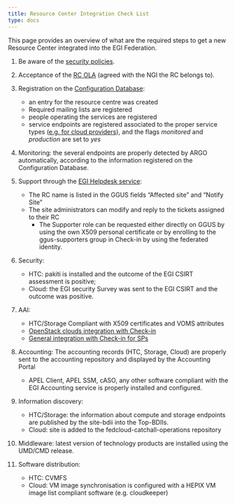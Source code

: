 ```yaml
---
title: Resource Center Integration Check List
type: docs
---
```


This page provides an overview of what are the required steps to get a new
Resource Center integrated into the EGI Federation.

1. Be aware of the
   [security policies](https://wiki.egi.eu/wiki/EGI_CSIRT:Policies).

1. Acceptance of the
   [RC OLA](https://documents.egi.eu/public/ShowDocument?docid=31) (agreed with
   the NGI the RC belongs to).

1. Registration on the
   [Configuration Database](../../../internal/configuration-database):

   - an entry for the resource centre was created
   - Required mailing lists are registered
   - people operating the services are registered
   - service endpoints are registered associated to the proper service types
     ([e.g. for cloud providers](../../cloud-compute/registration)), and the
     flags _monitored_ and _production_ are set to _yes_

1. Monitoring: the several endpoints are properly detected by ARGO
   automatically, according to the information registered on the Configuration
   Database.

1. Support through the [EGI Helpdesk service](../../../internal/helpdesk):

   - The RC name is listed in the GGUS fields “Affected site” and “Notify Site”
   - The site administrators can modify and reply to the tickets assigned to
     their RC
     - The Supporter role can be requested either directly on GGUS by using the
       own X509 personal certificate or by enrolling to the ggus-supporters
       group in Check-in by using the federated identity.

1. Security:

   - HTC: pakiti is installed and the outcome of the EGI CSIRT assessment is
     positive;
   - Cloud: the EGI security Survey was sent to the EGI CSIRT and the outcome
     was positive.

1. AAI:

   - HTC/Storage Compliant with X509 certificates and VOMS attributes
   - [OpenStack clouds integration with Check-in](../../cloud-compute/openstack/#egi-aai)
   - [General integration with Check-in for SPs](../../check-in/sp/)

1. Accounting: The accounting records (HTC, Storage, Cloud) are properly sent to
   the accounting repository and displayed by the Accounting Portal

   - APEL Client, APEL SSM, cASO, any other software compliant with the EGI
     Accounting service is properly installed and configured.

1. Information discovery:

   - HTC/Storage: the information about compute and storage endpoints are
     published by the site-bdii into the Top-BDIIs.
   - Cloud: site is added to the fedcloud-catchall-operations repository

1. Middleware: latest version of technology products are installed using the
   UMD/CMD release.

1. Software distribution:
   - HTC: CVMFS
   - Cloud: VM image synchronisation is configured with a HEPIX VM image list
     compliant software (e.g. cloudkeeper)

